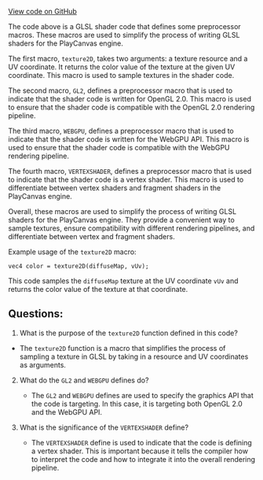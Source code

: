 [View code on GitHub](https://github.com/playcanvas/engine/src/platform/graphics/shader-chunks/vert/webgpu.js)

The code above is a GLSL shader code that defines some preprocessor macros. These macros are used to simplify the process of writing GLSL shaders for the PlayCanvas engine. 

The first macro, `texture2D`, takes two arguments: a texture resource and a UV coordinate. It returns the color value of the texture at the given UV coordinate. This macro is used to sample textures in the shader code. 

The second macro, `GL2`, defines a preprocessor macro that is used to indicate that the shader code is written for OpenGL 2.0. This macro is used to ensure that the shader code is compatible with the OpenGL 2.0 rendering pipeline. 

The third macro, `WEBGPU`, defines a preprocessor macro that is used to indicate that the shader code is written for the WebGPU API. This macro is used to ensure that the shader code is compatible with the WebGPU rendering pipeline. 

The fourth macro, `VERTEXSHADER`, defines a preprocessor macro that is used to indicate that the shader code is a vertex shader. This macro is used to differentiate between vertex shaders and fragment shaders in the PlayCanvas engine. 

Overall, these macros are used to simplify the process of writing GLSL shaders for the PlayCanvas engine. They provide a convenient way to sample textures, ensure compatibility with different rendering pipelines, and differentiate between vertex and fragment shaders. 

Example usage of the `texture2D` macro:

```
vec4 color = texture2D(diffuseMap, vUv);
```

This code samples the `diffuseMap` texture at the UV coordinate `vUv` and returns the color value of the texture at that coordinate.
## Questions: 
 1. What is the purpose of the `texture2D` function defined in this code?
   - The `texture2D` function is a macro that simplifies the process of sampling a texture in GLSL by taking in a resource and UV coordinates as arguments.

2. What do the `GL2` and `WEBGPU` defines do?
   - The `GL2` and `WEBGPU` defines are used to specify the graphics API that the code is targeting. In this case, it is targeting both OpenGL 2.0 and the WebGPU API.

3. What is the significance of the `VERTEXSHADER` define?
   - The `VERTEXSHADER` define is used to indicate that the code is defining a vertex shader. This is important because it tells the compiler how to interpret the code and how to integrate it into the overall rendering pipeline.
